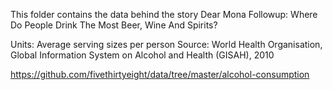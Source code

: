 This folder contains the data behind the story Dear Mona Followup: Where Do People Drink The Most Beer, Wine And Spirits?

Units: Average serving sizes per person Source: World Health Organisation, Global Information System on Alcohol and Health (GISAH), 2010

https://github.com/fivethirtyeight/data/tree/master/alcohol-consumption